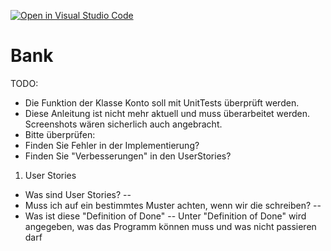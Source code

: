[![Open in Visual Studio Code](https://classroom.github.com/assets/open-in-vscode-718a45dd9cf7e7f842a935f5ebbe5719a5e09af4491e668f4dbf3b35d5cca122.svg)](https://classroom.github.com/online_ide?assignment_repo_id=11979556&assignment_repo_type=AssignmentRepo)
# Bank

TODO:
- Die Funktion der Klasse Konto soll mit UnitTests überprüft werden.
- Diese Anleitung ist nicht mehr aktuell und muss überarbeitet werden. Screenshots wären sicherlich auch angebracht.
- Bitte überprüfen:
- Finden Sie Fehler in der Implementierung?
- Finden Sie "Verbesserungen" in den UserStories?

1. User Stories
- Was sind User Stories?
-- 
- Muss ich auf ein bestimmtes Muster achten, wenn wir die schreiben?
--
- Was ist diese "Definition of Done"
-- Unter "Definition of Done" wird angegeben, was das Programm können muss und was nicht passieren darf
